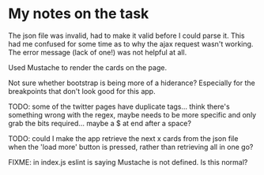 My notes on the task
======================

The json file was invalid, had to make it valid before I could parse it. This had me confused for some time as to why the ajax request wasn't working. The error message (lack of one!) was not helpful at all.

Used Mustache to render the cards on the page. 

Not sure whether bootstrap is being more of a hiderance? Especially for the breakpoints that don't look good for this app. 


TODO: some of the twitter pages have duplicate tags... think there's something wrong with the regex, maybe needs to be more specific and only grab the bits required... maybe a $ at end after a space?

TODO: could I make the app retrieve the next x cards from the json file when the 'load more' button is pressed, rather than retrieving all in one go?

FIXME: in index.js eslint is saying Mustache is not defined. Is this normal? 